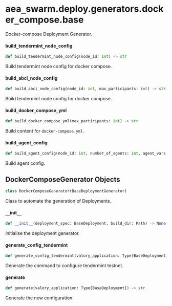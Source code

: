 <a id="aea_swarm.deploy.generators.docker_compose.base"></a>

# aea`_`swarm.deploy.generators.docker`_`compose.base

Docker-compose Deployment Generator.

<a id="aea_swarm.deploy.generators.docker_compose.base.build_tendermint_node_config"></a>

#### build`_`tendermint`_`node`_`config

```python
def build_tendermint_node_config(node_id: int) -> str
```

Build tendermint node config for docker compose.

<a id="aea_swarm.deploy.generators.docker_compose.base.build_abci_node_config"></a>

#### build`_`abci`_`node`_`config

```python
def build_abci_node_config(node_id: int, max_participants: int) -> str
```

Build tendermint node config for docker compose.

<a id="aea_swarm.deploy.generators.docker_compose.base.build_docker_compose_yml"></a>

#### build`_`docker`_`compose`_`yml

```python
def build_docker_compose_yml(max_participants: int) -> str
```

Build content for `docker-compose.yml`.

<a id="aea_swarm.deploy.generators.docker_compose.base.build_agent_config"></a>

#### build`_`agent`_`config

```python
def build_agent_config(node_id: int, number_of_agents: int, agent_vars: Dict) -> str
```

Build agent config.

<a id="aea_swarm.deploy.generators.docker_compose.base.DockerComposeGenerator"></a>

## DockerComposeGenerator Objects

```python
class DockerComposeGenerator(BaseDeploymentGenerator)
```

Class to automate the generation of Deployments.

<a id="aea_swarm.deploy.generators.docker_compose.base.DockerComposeGenerator.__init__"></a>

#### `__`init`__`

```python
def __init__(deployment_spec: BaseDeployment, build_dir: Path) -> None
```

Initialise the deployment generator.

<a id="aea_swarm.deploy.generators.docker_compose.base.DockerComposeGenerator.generate_config_tendermint"></a>

#### generate`_`config`_`tendermint

```python
def generate_config_tendermint(valory_application: Type[BaseDeployment]) -> str
```

Generate the command to configure tendermint testnet.

<a id="aea_swarm.deploy.generators.docker_compose.base.DockerComposeGenerator.generate"></a>

#### generate

```python
def generate(valory_application: Type[BaseDeployment]) -> str
```

Generate the new configuration.

